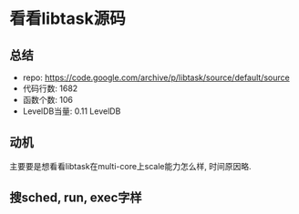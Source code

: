 # 看看libtask源码

## 总结
- repo: https://code.google.com/archive/p/libtask/source/default/source
- 代码行数: 1682
- 函数个数: 106
- LevelDB当量: 0.11 LevelDB

## 动机

主要要是想看看libtask在multi-core上scale能力怎么样, 时间原因略.

## 搜sched, run, exec字样

```
```